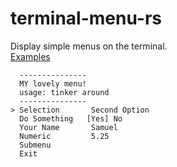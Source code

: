 # terminal-menu-rs
Display simple menus on the terminal.  
[Examples](https://gitlab.com/xamn/terminal-menu-rs/tree/master/examples)
```
  ---------------
  MY lovely menu!
  usage: tinker around
  ---------------
> Selection       Second Option
  Do Something   [Yes] No
  Your Name       Samuel          
  Numeric         5.25
  Submenu    
  Exit     
```